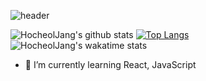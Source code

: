 ![header](https://capsule-render.vercel.app/api?type=Soft&color=auto&height=300&section=header&text=웃고살잨ㅋㅋ%20&fontSize=90&animation=fadeIn)

![HocheolJang's github stats](https://github-readme-stats.vercel.app/api?username=HocheolJang)
[![Top Langs](https://github-readme-stats.vercel.app/api/top-langs/?username=HocheolJang&layout=compact)](https://github.com/anuraghazra/github-readme-stats)
![HocheolJang's wakatime stats](https://github-readme-stats.vercel.app/api/wakatime?username=HocheolJang)

- 🌱 I’m currently learning React, JavaScript
